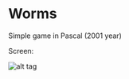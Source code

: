 # Worms
Simple game in Pascal (2001 year)

Screen:

![alt tag](https://github.com/mrygielski/Worms/blob/master/screen.png)
